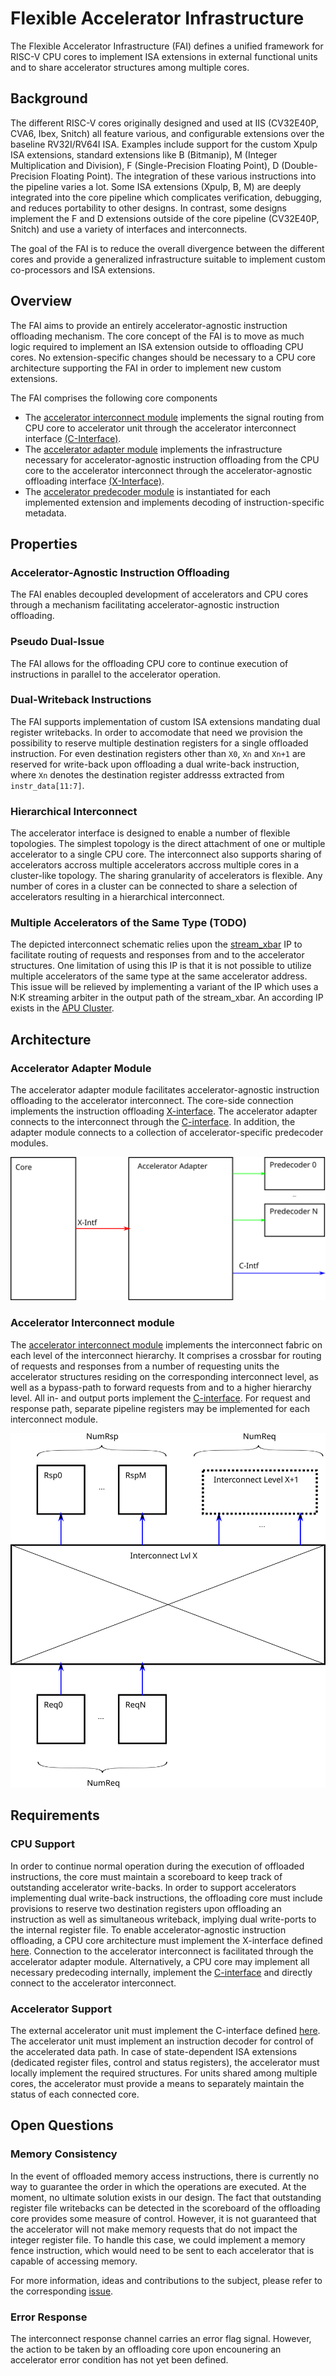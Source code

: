 # Flexible Accelerator Infrastructure

The Flexible Accelerator Infrastructure (FAI) defines a unified framework for RISC-V CPU cores to implement ISA extensions in external functional units and to share accelerator structures among multiple cores.

## Background
The different RISC-V cores originally designed and used at IIS (CV32E40P, CVA6, Ibex, Snitch) all feature various, and configurable extensions over the baseline RV32I/RV64I ISA.
Examples include support for the custom Xpulp ISA extensions, standard extensions like B (Bitmanip), M (Integer Multiplication and Division), F (Single-Precision Floating Point), D (Double-Precision Floating Point).
The integration of these various instructions into the pipeline varies a lot.
Some ISA extensions (Xpulp, B, M) are deeply integrated into the core pipeline which complicates verification, debugging, and reduces portability to other designs.
In contrast, some designs implement the F and D extensions outside of the core pipeline (CV32E40P, Snitch) and use a variety of interfaces and interconnects.

The goal of the FAI is to reduce the overall divergence between the different cores and provide a generalized infrastructure suitable to implement custom co-processors and ISA extensions.

## Overview
The FAI aims to provide an entirely accelerator-agnostic instruction offloading mechanism.
The core concept of the FAI is to move as much logic required to implement an ISA extension outside to offloading CPU cores.
No extension-specific changes should be necessary to a CPU core architecture supporting the FAI in order to implement new custom extensions.

The FAI comprises the following core components
- The [accelerator interconnect module](accelerator-interconnect.md) implements the signal routing from CPU core to accelerator unit through the accelerator interconnect interface [(C-Interface)](c-interface.md).
- The [accelerator adapter module](accelerator-adapter.md) implements the infrastructure necessary for accelerator-agnostic instruction offloading from the CPU core to the accelerator interconnect through the accelerator-agnostic offloading interface [(X-Interface)](x-interface.md).
- The [accelerator predecoder module](accelerator-predecoder.md) is instantiated for each implemented extension and implements decoding of instruction-specific metadata.

## Properties

### Accelerator-Agnostic Instruction Offloading
The FAI enables decoupled development of accelerators and CPU cores through a mechanism facilitating accelerator-agnostic instruction offloading.

### Pseudo Dual-Issue
The FAI allows for the offloading CPU core to continue execution of instructions in parallel to the accelerator operation.

### Dual-Writeback Instructions
The FAI supports implementation of custom ISA extensions mandating dual register writebacks.
In order to accomodate that need we provision the possibility to reserve multiple destination registers for a single offloaded instruction.
For even destination registers other than `X0`,  `Xn` and `Xn+1` are reserved for write-back upon offloading a dual write-back instruction, where `Xn` denotes the destination register addresss extracted from `instr_data[11:7]`.

### Hierarchical Interconnect
The accelerator interface is designed to enable a number of flexible topologies.
The simplest topology is the direct attachment of one or multiple accelerator to a single CPU core.
The interconnect also supports sharing of accelerators accross multiple accelerators accross multiple cores in a cluster-like topology.
The sharing granularity of accelerators is flexible.
Any number of cores in a cluster can be connected to share a selection of accelerators resulting in a hierarchical interconnect.


### Multiple Accelerators of the Same Type (TODO)
The depicted interconnect schematic relies upon the [stream\_xbar](https://github.com/pulp-platform/common_cells/blob/master/src/stream_xbar.sv) IP to facilitate routing of requests and responses from and to the accelerator structures.
One limitation of using this IP is that it is not possible to utilize multiple accelerators of the same type at the same accelerator address.
This issue will be relieved by implementing a variant of the IP which uses a N:K streaming arbiter in the output path of the stream\_xbar.
An according IP exists in the [APU Cluster](https://github.com/pulp-platform/apu_cluster/tree/master/sourcecode/marx).

## Architecture

### Accelerator Adapter Module
The accelerator adapter module facilitates accelerator-agnostic instruction offloading to the accelerator interconnect.
The core-side connection implements the instruction offloading [X-interface](x-interface.md).
The accelerator adapter connects to the interconnect through the [C-interface](c-interface.md).
In addition, the adapter module connects to a collection of accelerator-specific predecoder modules.

![Accelerator Adapter](img/acc-adapter.svg)

### Accelerator Interconnect module
The [accelerator interconnect module](../rtl/acc_interconnect) implements the interconnect fabric on each level of the interconnect hierarchy.
It comprises a crossbar for routing of requests and responses from a number of requesting units the accelerator structures residing on the corresponding interconnect level, as well as a bypass-path to forward requests from and to a higher hierarchy level.
All in- and output ports implement the [C-interface](c-interface.md).
For request and response path, separate pipeline registers may be implemented for each interconnect module.

![Accelerator Interconnect Level](img/acc-interconnect-level.svg)


## Requirements

### CPU Support
In order to continue normal operation during the execution of offloaded instructions, the core must maintain a scoreboard to keep track of outstanding accelerator write-backs.
In order to support accelerators implementing dual write-back instructions, the offloading core must include provisions to reserve two destination registers upon offloading an instruction as well as simultaneous writeback, implying dual write-ports to the internal register file.
To enable accelerator-agnostic instruction offloading, a CPU core architecture must implement the X-interface defined [here](x-interface.md).
Connection to the accelerator interconnect is facilitated through the accelerator adapter module.
Alternatively, a CPU core may implement all necessary predecoding internally, implement the [C-interface](c-interface.md) and directly connect to the accelerator interconnect.


### Accelerator Support
The external accelerator unit must implement the C-interface defined [here](c-interface.md).
The accelerator unit must implement an instruction decoder for control of the accelerated data path.
In case of state-dependent ISA extensions (dedicated register files, control and status registers), the accelerator must locally implement the required structures.
For units shared among multiple cores, the accelerator must provide a means to separately maintain the status of each connected core.

## Open Questions

### Memory Consistency
In the event of offloaded memory access instructions, there is currently no way to guarantee the order in which the operations are executed.
At the moment, no ultimate solution exists in our design.
The fact that outstanding register file writebacks can be detected in the scoreboard of the offloading core provides some measure of control.
However, it is not guaranteed that the accelerator will not make memory requests that do not impact the integer register file.
To handle this case, we could implement a memory fence instruction, which would need to be sent to each accelerator that is capable of accessing memory.

For more information, ideas and contributions to the subject, please refer to the corresponding [issue](https://github.com/ganoam/accelerator-interface/issues/2).

### Error Response
The interconnect response channel carries an error flag signal.
However, the action to be taken by an offloading core upon encounering an accelerator error condition has not yet been defined.

